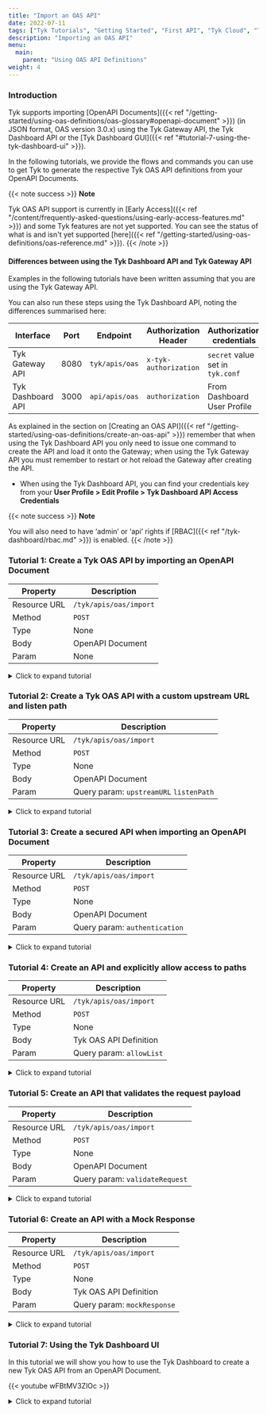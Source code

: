 ```yaml
---
title: "Import an OAS API"
date: 2022-07-11
tags: ["Tyk Tutorials", "Getting Started", "First API", "Tyk Cloud", "Tyk Self-Managed", "Tyk Open Source", "Import an OAS API"]
description: "Importing an OAS API"
menu:
  main:
    parent: "Using OAS API Definitions"
weight: 4
---
```


### Introduction

Tyk supports importing [OpenAPI Documents]({{< ref "/getting-started/using-oas-definitions/oas-glossary#openapi-document" >}}) (in JSON format, OAS version 3.0.x) using the Tyk Gateway API, the Tyk Dashboard API or the [Tyk Dashboard GUI]({{< ref "#tutorial-7-using-the-tyk-dashboard-ui" >}}).

In the following tutorials, we provide the flows and commands you can use to get Tyk to generate the respective Tyk OAS API definitions from your OpenAPI Documents.

{{< note success >}}
**Note**  

Tyk OAS API support is currently in [Early Access]({{< ref "/content/frequently-asked-questions/using-early-access-features.md" >}}) and some Tyk features are not yet supported. You can see the status of what is and isn't yet supported [here]({{< ref "/getting-started/using-oas-definitions/oas-reference.md" >}}). 
{{< /note >}}

#### Differences between using the Tyk Dashboard API and Tyk Gateway API

Examples in the following tutorials have been written assuming that you are using the Tyk Gateway API.

You can also run these steps using the Tyk Dashboard API, noting the differences summarised here:

| Interface             | Port     | Endpoint        | Authorization Header  | Authorization credentials        |
|-----------------------|----------|-----------------|-----------------------|----------------------------------|
| Tyk Gateway API       | 8080     | `tyk/apis/oas`  | `x-tyk-authorization` | `secret` value set in `tyk.conf` |
| Tyk Dashboard API     | 3000     | `api/apis/oas`  | `authorization`       | From Dashboard User Profile      |

As explained in the section on [Creating an OAS API]({{< ref "/getting-started/using-oas-definitions/create-an-oas-api" >}}) remember that when using the Tyk Dashboard API you only need to issue one command to create the API and load it onto the Gateway; when using the Tyk Gateway API you must remember to restart or hot reload the Gateway after creating the API.

* When using the Tyk Dashboard API, you can find your credentials key from your **User Profile > Edit Profile > Tyk Dashboard API Access Credentials**

{{< note success >}}
**Note**

You will also need to have ‘admin’ or ‘api’ rights if [RBAC]({{< ref "/tyk-dashboard/rbac.md" >}}) is enabled.
{{< /note >}}

### Tutorial 1: Create a Tyk OAS API by importing an OpenAPI Document

| Property     | Description              |
|--------------|--------------------------|
| Resource URL | `/tyk/apis/oas/import`   |
| Method       | `POST`                   |
| Type         | None                     |
| Body         | OpenAPI Document         |
| Param        | None                     |

<details>
  <summary>
    Click to expand tutorial
  </summary>

#### Import an OpenAPI Document

Firstly, call the Tyk Gateway API `import` endpoint, providing an OpenAPI Document in the request body:

```
curl --location --request POST 'http://{your-tyk-host}:{port}/tyk/apis/oas/import' \
--header 'x-tyk-authorization: {your-secret}' \
--header 'Content-Type: text/plain' \
--data-raw '{
  "openapi": "3.0.3",
  "info": {
    "title": "Petstore",
    "version": "1.0.0"
  },
  "servers": [
    {
      "url": "https://petstore.swagger.io/v2"
    }
  ],
  "components": {},
  "paths": {
    "/pet": {
      "post": {
        "operationId": "addPet",
        "responses": {
          "405": {
            "description": "Invalid input"
          }
        },
        "summary": "Add a new pet to the store",
        "tags": [
          "pet"
        ]
      }
    }
  }
}'
```
#### Check request response

If the command succeeds, you will see the following response, where `key` contains the unique identifier (`id`) for the API you have just created:

```.json
{
    "key": {NEW-API-ID},
    "status": "ok",
    "action": "added"
}
```

What you have done is to send an OpenAPI Document to Tyk Gateway's `/apis/oas/import` endpoint resulting in the creation of the API in your Tyk Gateway. Tyk has created a Tyk OAS API definition object using the OpenAPI Document that you provided. This encapsulates all of the settings for a Tyk OAS API within your Tyk Gateway.

#### Restart or hot reload your Gateway

Once you have created your API, you will need to either restart the Tyk Gateway, or issue a hot reload command:

```.curl
curl -H "x-tyk-authorization: {your-secret}" -s http://{your-tyk-host}:{port}/tyk/reload/group
```

#### Check your Tyk OAS API definition

Go to the `/apps` folder of your Tyk Gateway installation (by default in `/var/tyk-gateway`), and check your newly created Tyk OAS API Definition. You’ll notice that a `x-tyk-api-gateway` section has been added to the initial OpenAPI Document, containing the minimum amount of information in order to have a valid Tyk OAS API Definition.

One thing to notice is that Tyk took the value from the `servers` section of the OpenAPI Document and used as a value for the upstream URL.

```.json
{
  ...
  "servers": [
    {
      "url": "http://{your-tyk-host}:{port}/"
    },
    {
      "url": "https://petstore.swagger.io/v2"
    }
  ],
  ...
  "x-tyk-api-gateway": {
    "info": {
      "id": {API-ID},
      "name": "Petstore",
      "state": {
        "active": true
      }
    },
    "upstream": {
      "url": "https://petstore.swagger.io/v2"
    },
    "server": {
      "listenPath": {
        "value": "/",
        "strip": true
      }
    }
  }
}
```
#### What did you just do?

You created a fully functional Tyk OAS API Definition by importing an OpenAPI Document. Tyk worked out and added all the information it needed so you didn’t have to! Let’s see next how you can enable extra capabilities of the Gateway when importing an OpenAPI Document.
</details>

### Tutorial 2: Create a Tyk OAS API with a custom upstream URL and listen path

| Property     | Description                              |
|--------------|------------------------------------------|
| Resource URL | `/tyk/apis/oas/import`                   |
| Method       | `POST`                                   |
| Type         | None                                     |
| Body         | OpenAPI Document                         |
| Param        | Query param: `upstreamURL`  `listenPath` |

<details>
  <summary>
    Click to expand tutorial
  </summary>

#### Import an OpenAPI Document with custom `upstreamURL` and `listenPath`

When calling the import Gateway API, you can provide custom `upstreamURL` and `listenPath` values that will be added to your Tyk OAS API Definition.

Note that
- the listen path will default to `/` if `listenPath` is not provided
- if `upstreamURL` is not provided, the upstream URL defaults to the first URL in the `servers` section of the OpenAPI Document

```
curl --location --request POST 'http://{your-tyk-host}:{port}/tyk/apis/oas/import?upstreamURL=http://tyk.io&listenPath=/oas-api' \
--header 'x-tyk-authorization: {your-secret}' \
--header 'Content-Type: text/plain' \
--data-raw '{
  "openapi": "3.0.3",
  "info": {
    "title": "Petstore",
    "version": "1.0.0"
  },
  "servers": [
    {
      "url": "https://petstore.swagger.io/v2"
    }
  ],
  "components": {},
  "paths": {
    "/pet": {
      "post": {
        "operationId": "addPet",
        "responses": {
          "405": {
            "description": "Invalid input"
          }
        },
        "summary": "Add a new pet to the store",
        "tags": [
          "pet"
        ]
      }
    }
  }
}'
```

#### Check request response

If the command succeeds, you will see the following response, where `key` contains the unique identifier (`id`) for the API you have just created:

```.json
{
    "key": {NEW-API-ID},
    "status": "ok",
    "action": "added"
}
```

#### Restart or hot reload your Gateway

Once you have created your API, you will need to either restart the Tyk Gateway, or issue a hot reload command:

```.curl
curl -H "x-tyk-authorization: {your-secret}" -s http://{your-tyk-host}:{port}/tyk/reload/group
```

#### Check your Tyk OAS API definition

Go to the `/apps` folder of your Tyk Gateway installation (by default in `/var/tyk-gateway`) and check the newly created Tyk OAS API Definition.

You’ll see that Tyk has populated two fields within the `x-tyk-api-gateway` section with the values you passed in as query parameters:
 - `upstream.url` has the value http://tyk.io
 - `server.listenPath` has the value `/oas-api/`

Because you provided the custom upstream URL, Tyk has applied this value in the Tyk OAS API Definition, instead of the value in the `servers` section of the OpenAPI Document.

```.json
{
  ...
  "servers": [
    {
      "url": "http://127.0.0.1:8181/oas-api"
    },
    {
      "url": "https://petstore.swagger.io/v2"
    }
  ],
  "x-tyk-api-gateway": {
    "info": {
      "id": {API-ID},
      "name": "Petstore",
      "state": {
        "active": true
      }
    },
    "upstream": {
      "url": "http://tyk.io"
    },
    "server": {
      "listenPath": {
        "value": "/oas-api",
        "strip": true
      }
    }
  }
}
```

#### What did you just do?

You created a fully functional Tyk OAS API Definition by providing an OpenAPI Document and passing custom upstream URL and listen path.
</details>

### Tutorial 3: Create a secured API when importing an OpenAPI Document

| Property     | Description                    |
|--------------|--------------------------------|
| Resource URL | `/tyk/apis/oas/import`         |
| Method       | `POST`                         |
| Type         | None                           |
| Body         | OpenAPI Document               |
| Param        | Query param: `authentication`  |

<details>
  <summary>
    Click to expand tutorial
  </summary>

#### Import an OpenAPI Document with `authentication=true`

You’re going to send an OpenAPI Document to the Tyk Gateway API's `import` endpoint again, but this time your OpenAPI Document will contain instructions on how this API should be protected. So that Tyk will read and apply the defined security policy you must pass the `authentication=true` query parameter when calling the import endpoint.

```
curl --location --request POST 'http://{your-tyk-host}:{port}/tyk/apis/oas/import?authentication=true' \
--header 'x-tyk-authorization: {your-secret}' \
--header 'Content-Type: text/plain' \
--data-raw '{
  "openapi": "3.0.3",
  "info": {
    "title": "Petstore",
    "version": "1.0.0"
  },
  "servers": [
    {
      "url": "https://petstore.swagger.io/v2"
    }
  ],
  "components": {
    "securitySchemes": {
      "api_key": {
        "in": "header",
        "name": "api_key",
        "type": "apiKey"
      }
    }
  },
  "paths": {
    "/pet": {
      "post": {
        "operationId": "addPet",
        "responses": {
          "405": {
            "description": "Invalid input"
          }
        },
        "summary": "Add a new pet to the store",
        "tags": [
          "pet"
        ]
      }
    }
  },
  "basic-config-and-security/security": [
    {
      "api_key": []
    }
  ]
}'
```
#### Check request response

If the command succeeds, you will see the following response, where `key` contains the unique identifier (`id`) for the API you have just created:

```.json
{
    "key": {NEW-API-ID},
    "status": "ok",
    "action": "added"
}
```

#### Restart or hot reload your Gateway

Once you have created your API, you will need to either restart the Tyk Gateway, or issue a hot reload command:

```.curl
curl -H "x-tyk-authorization: {your-secret}" -s http://{your-tyk-host}:{port}/tyk/reload/group
```

#### Check your Tyk OAS API definition

Go to the `/apps` folder of your Tyk Gateway installation (by default in `/var/tyk-gateway`) and check the newly created Tyk OAS API Definition.

You’ll see that Tyk has populated the `authentication` section within the `x-tyk-api-gateway` section according to the instructions you provided in the `import` request. The `api_key` security scheme has been enabled (which indicates that the [Authentication Token]({{< ref "/getting-started/key-concepts/authentication#authentication-token" >}}) mechanism has been applied).

For more information on how Tyk extracts data about security defined from the OpenAPI Document and what authentication mechanisms can be configured, see [Authentication with OAS]({{< ref "/content/getting-started/key-concepts/authentication.md" >}}).

```.json
{
  ...
  "x-tyk-api-gateway": {
    ...
    "server": {
      ...
      "authentication": {
        "enabled": true,
        "securitySchemes": {
          "api_key": {
            "enabled": true,
            "header": {
              "enabled": true
            }
          }
        }
      }
    }
  }
}
```

#### What did you just do?

You created a fully protected Tyk OAS API by importing an OpenAPI Documnent that has security information included within it.
</details>

### Tutorial 4: Create an API and explicitly allow access to paths

| Property     | Description               |
|--------------|---------------------------|
| Resource URL | `/tyk/apis/oas/import`    |
| Method       | `POST`                    |
| Type         | None                      |
| Body         | Tyk OAS API Definition    |
| Param        | Query param: `allowList`  |

<details>
  <summary>
    Click to expand tutorial
  </summary>
  
#### Import an OpenAPI Document with `allowList=true`

You’re going to create a new Tyk OAS API by importing an OpenAPI Document to the Tyk Gateway API, but this time you want to explicitly allow access just to paths defined in the OpenAPI Document. For this you will need to pass the `allowList=true` query parameter with the request.

```
curl --location --request POST 'http://{your-tyk-host}:{port}/tyk/apis/oas/import?allowList=true' \
--header 'x-tyk-authorization: {your-secret}' \
--header 'Content-Type: text/plain' \
--data-raw '{
  "openapi": "3.0.3",
  "info": {
    "title": "Petstore",
    "version": "1.0.0"
  },
  "servers": [
    {
      "url": "https://petstore.swagger.io/v2"
    }
  ],
  "components": {
    "schemas": {
      "Pet": {
        "properties": {
          "category": {
            "example": "dog",
            "type": "string"
          },
          "id": {
            "example": 10,
            "format": "int64",
            "type": "integer"
          },
          "name": {
            "example": "doggie",
            "type": "string"
          },
          "status": {
            "description": "pet status in the store",
            "enum": [
              "available",
              "pending",
              "sold"
            ],
            "type": "string"
          }
        },
        "required": [
          "name"
        ],
        "type": "object"
      }
    }
  },
  "paths": {
    "/pet": {
      "post": {
        "operationId": "addPet",
        "requestBody": {
          "content": {
            "application/json": {
              "schema": {
                "$ref": "#/components/schemas/Pet"
              }
            }
          },
          "description": "Update an existent pet in the store",
          "required": true
        },
        "responses": {
          "405": {
            "description": "Invalid input"
          }
        },
        "summary": "Add a new pet to the store",
        "tags": [
          "pet"
        ]
      }
    }
  }
}'
```
#### Check request response

If the command succeeds, you will see the following response, where `key` contains the unique identifier (`id`) for the API you have just created:

```.json
{
    "key": {NEW-API-ID},
    "status": "ok",
    "action": "added"
}
```

#### Restart or hot reload your Gateway

Once you have created your API, you will need to either restart the Tyk Gateway, or issue a hot reload command:

```.curl
curl -H "x-tyk-authorization: {your-secret}" -s http://{your-tyk-host}:{port}/tyk/reload/group
```
#### Check your Tyk OAS API definition

Go to the `/apps` folder of your Tyk Gateway installation (by default in `/var/tyk-gateway`) and check the newly created Tyk OAS API Definition.

You’ll see that Tyk has populated the `middleware` section within the `x-tyk-api-gateway` section, configuring the `operations` section to enable the `allow` middleware for each endpoint in the `operationId` list in the OpenAPI Document that you provided.

```.json
{
  ...
  "x-tyk-api-gateway": {
    ...
    "middleware": {
      "operations": {
        "addPet": {
          "allow": {
            "enabled": true
          }
        }
      }
    }
  }
}
```
#### What did you just do?

You created a Tyk OAS API that which tells your Tyk Gateway to allow access just on the paths that are defined in the OpenAPI Document.
</details>

### Tutorial 5: Create an API that validates the request payload

| Property     | Description                      |
|--------------|----------------------------------|
| Resource URL | `/tyk/apis/oas/import`           |
| Method       | `POST`                           |
| Type         | None                             |
| Body         | OpenAPI Document                 |
| Param        | Query param: `validateRequest`   |

<details>
  <summary>
    Click to expand tutorial
  </summary>
  
#### Import an OpenAPI Document and enable middleware that will validate the request payload

You’re going to create a new Tyk OAS API by importing an OpenAPI Document to the Tyk Gateway API, but this time you want to instruct Tyk to validate requests made to the API against a specific JSON schema. For this you will need to pass the `validateRequest=true` query parameter when creating the Tyk OAS API.

```
curl --location --request POST 'http://{your-tyk-host}:{port}/tyk/apis/oas/import?validateRequest=true' \
--header 'x-tyk-authorization: {your-secret}' \
--header 'Content-Type: text/plain' \
--data-raw '{
  "openapi": "3.0.3",
  "info": {
    "title": "Petstore",
    "version": "1.0.0"
  },
  "servers": [
    {
      "url": "https://petstore.swagger.io/v2"
    }
  ],
  "components": {
    "schemas": {
      "Pet": {
        "properties": {
          "category": {
            "example": "dog",
            "type": "string"
          },
          "id": {
            "example": 10,
            "format": "int64",
            "type": "integer"
          },
          "name": {
            "example": "doggie",
            "type": "string"
          },
          "status": {
            "description": "pet status in the store",
            "enum": [
              "available",
              "pending",
              "sold"
            ],
            "type": "string"
          }
        },
        "required": [
          "name"
        ],
        "type": "object"
      }
    }
  },
  "paths": {
    "/pet": {
      "post": {
        "operationId": "addPet",
        "requestBody": {
          "content": {
            "application/json": {
              "schema": {
                "$ref": "#/components/schemas/Pet"
              }
            }
          },
          "description": "Update an existent pet in the store",
          "required": true
        },
        "responses": {
          "405": {
            "description": "Invalid input"
          }
        },
        "summary": "Add a new pet to the store",
        "tags": [
          "pet"
        ]
      }
    }
  }
}'
```

#### Check request response

If the command succeeds, you will see the following response, where `key` contains the unique identifier (`id`) for the API you have just created:

```.json
{
    "key": {NEW-API-ID},
    "status": "ok",
    "action": "added"
}
```

#### Restart or hot reload your Gateway

Once you have created your API, you will need to either restart the Tyk Gateway, or issue a hot reload command:

```.curl
curl -H "x-tyk-authorization: {your-secret}" -s http://{your-tyk-host}:{port}/tyk/reload/group
```

#### Check your OAS API definition

Go to the `/apps` folder of your Tyk Gateway installation (by default in `/var/tyk-gateway`),and check the newly created Tyk OAS API Definition.

You’ll see that Tyk has populated the `middleware` section within the `x-tyk-api-gateway` section, configuring the `operations` section to enable the `validateRequest` middleware for each endpoint in the `operationId` list in the OpenAPI Document that you provided.

For more information on how Tyk builds the `middleware.operations` structure to configure middleware, see [Paths]({{< ref "/content/getting-started/key-concepts/paths.md" >}}).

```.json
{
  ...
  "x-tyk-api-gateway": {
    ...
    "middleware": {
      "operations": {
        "addPet": {
          "validateRequest": {
            "enabled": true,
            "errorResponseCode": 422
          }
        }
      }
    }
  }
}
```
#### What did you just do?

You created an API which tells your Tyk Gateway to validate any incoming request against the JSON schema defined in the Tyk OAS API Definition.
</details>

### Tutorial 6: Create an API with a Mock Response

| Property     | Description                  |
|--------------|------------------------------|
| Resource URL | `/tyk/apis/oas/import`       |
| Method       | `POST`                       |
| Type         | None                         |
| Body         | Tyk OAS API Definition       |
| Param        | Query param: `mockResponse`  |

<details>
  <summary>
    Click to expand tutorial
  </summary>

#### Import an OpenAPI Document and enable middleware that will provide a mock response

You’re going to create a new Tyk OAS API by importing an OpenAPI Document to the Tyk Gateway API, but this time you want to instruct Tyk to provide a pre-configured (mock) response to any calls made to `GET /pet/{petId}`. For this you will need to pass the `mockResponse=true` query parameter when creating the Tyk OAS API.

```.curl
curl --location --request POST 'http://{your-tyk-host}:{port}/tyk/apis/oas/import?mockResponse=true' \
--header 'x-tyk-authorization: {your-secret}' \
--header 'Content-Type: text/plain' \
--data-raw '{
  "openapi": "3.0.3",
  "info": {
    "title": "Petstore",
    "version": "1.0.0"
  },
  "servers": [
    {
      "url": "https://petstore.swagger.io/v2"
    }
  ],
  "components": {
    "schemas": {
      "Pet": {
        "properties": {
          "category": {
            "example": "dog",
            "type": "string"
          },
          "id": {
            "example": 10,
            "format": "int64",
            "type": "integer"
          },
          "name": {
            "example": "doggie",
            "type": "string"
          },
          "status": {
            "description": "pet status in the store",
            "enum": [
              "available",
              "pending",
              "sold"
            ],
            "type": "string"
          }
        },
        "required": [
          "name"
        ],
        "type": "object"
      }
    }
  },
  "paths": {
    "/pet/{petId}": {
      "get": {
        "tags": [
            "pet"
        ],
        "summary": "Find pet by ID",
        "description": "Returns a single pet",
        "operationId": "getPetById",
        "parameters": [
            {
                "name": "petId",
                "in": "path",
                "description": "ID of pet to return",
                "required": true,
                "schema": {
                    "type": "integer",
                    "format": "int64"
                }
            }
        ],
        "responses": {
            "200": {
                "description": "successful operation",
                "content": {
                    "application/json": {
                        "schema": {
                            "$ref": "#/components/schemas/Pet"
                        }
                    }
                }
            },
            "400": {
                "description": "Invalid ID supplied"
            },
            "404": {
                "description": "Pet not found"
            }
        },
        "security": [
            {
                "api_key": []
            }
        ]
      }
    }
  }
}'
```
#### Check request response

If the command succeeds, you will see the following response, where `key` contains the unique identifier (`id`) for the API you have just created:

```.json
{
    "key": {NEW-API-ID},
    "status": "ok",
    "action": "added"
}
```

#### Restart or hot reload your Gateway

Once you have created your API, you will need to either restart the Tyk Gateway, or issue a hot reload command:

```.curl
curl -H "x-tyk-authorization: {your-secret}" -s http://{your-tyk-host}:{port}/tyk/reload/group
```

#### Check your OAS API definition

Go to the `/apps` folder of your Tyk Gateway installation (by default in `/var/tyk-gateway`) and check the newly created Tyk OAS API Definition.

You’ll see that Tyk has populated the `middleware` section within the `x-tyk-api-gateway` section, configuring the `operations` section to enable the `mockResponse` middleware for each endpoint in the `operationId` list in the OpenAPI Document that you provided. The option `fromOASExamples` has been enabled, which means that Tyk will use the schema defined in the `examples` section of the OpenAPI Document to construct the mock response.

For more information on how Tyk builds the `middleware.operations` structure to configure middleware, see [Paths]({{< ref "/content/getting-started/key-concepts/paths.md" >}}).

For more information on mock responses, see the dedicated [page]({{< ref "/getting-started/using-oas-definitions/mock-response" >}}).

```.json
{
  ...
  "x-tyk-api-gateway": {
    ...
    "middleware": {
      "operations": {
        ...
        "getPetById": {
          ...
          "mockResponse": {
            "enabled": true,
            "fromOASExamples": {
              "enabled": true
            }
          }
        }
      }
    }
  }
}
```
#### What did you just do?

You created an API which tells your Tyk Gateway to provide a mock response based on configured responses in the original OpenAPI Document.
</details>

### Tutorial 7: Using the Tyk Dashboard UI

In this tutorial we will show you how to use the Tyk Dashboard to create a new Tyk OAS API from an OpenAPI Document.

{{< youtube wFBtMV3ZlOc >}}

<details>
  <summary>
    Click to expand tutorial
  </summary>

1. Select “APIs” from the “System Management” section

{{< img src="/img/oas/api-menu.png" alt="API Menu" >}}

2. If you have a fresh Tyk installation with no other APIs added, click **Import API**:

{{< img src="/img/oas/first-api.png" alt="First API screen" >}}

3. If you already have APIs in your Tyk installation, click **Import API**:

{{< img src="/img/oas/add-new-api.png" alt="Import API" >}}

Tyk supports the following options when importing an API:

- From an OpenAPI Document (JSON format)
- From an existing Tyk API definition (Classic or OAS)
- From a SOAP WSDL definition

The process for importing from an existing Tyk API definition or SOAP WSDL definition is explained [here]({{< ref "/getting-started/import-apis#import-apis-via-the-dashboard" >}}). The import function will now accept an existing Tyk OAS API definition, the process is the same as for a Tyk Classic API definition.

#### Importing an OpenAPI Document

Tyk supports import of version 2.0 and 3.0.x OpenAPI Documents to create a Tyk OAS API Definition.

When importing OpenAPI Documents using the Dashboard, Tyk detects the version of OpenAPI Specification used in the document and generates either a Tyk Classic API Definition (for OAS v2.0) or a Tyk OAS API Definition (for OAS v3.0.x). There is also an option to create a Tyk Classic API Definition from an OpenAPI 3.0.x document if you wish.

{{< tabs_start >}}
{{< tab_start "Import from an OpenAPI v3.0 Document" >}}

1. From the Import API screen, select OpenAPI.

{{< img src="/img/oas/open-api-format.png" alt="Import OAS 3.0 API" >}}

2. Paste your OAS v3.0 compliant definition into the code editor.

{{< img src="/img/oas/oas-3-code.png" alt="OAS 3.0 definition in Editor" >}}

3. Note that the Dashboard has detected that an OAS v3.0 definition has been imported and you can now select between various manual and automatic configuration options.

{{< img src="/img/oas/oas-3-import-options.png" alt="OAS 3.0 configuration options" >}}

#### Manual Configuration options

- **Custom Listen Path**: A default listen path of of `/` is set if you don't configure this option
- **Custom Upstream URL**: The first URL listed in your `servers` section is used if you don't configure this option

#### Automatic Configuration options

- **Generate Validate Request Middleware**: You can automatically validate paths that have the `requestBody` and `schema` fields configured. This allows your Tyk Gateway to validate your request payload against the schema provided in your definition. See [Request Validation]({{< ref "/content/getting-started/key-concepts/request-validation.md" >}}) for more details.
- **Apply Detected Authentication**: You can automatically apply the authentication specified in the `security` and `securitySchemes` sections of your definition. See [Authentication]({{< ref "/content/getting-started/key-concepts/authentication.md" >}}) for more details.
- **Allow access only to defined paths**: You can restrict access to the paths documented in your definition. See [Paths]({{< ref "/content/getting-started/key-concepts/paths.md" >}}) for more details.

4. Click **Import API**.

{{< img src="/img/oas/import-api-button.png" alt="Import API" >}}

Your API will be added to your list of APIs.
{{< tab_end >}}
{{< tab_start "Import from an OpenAPI v2.0 Document" >}}

1. From the Import API screen, select OpenAPI.

{{< img src="/img/oas/open-api-format.png" alt="Import OAS 2.0 API" >}}

2. Paste your OAS v2.0 compliant definition into the code editor.

{{< img src="/img/oas/oas-2-code.png" alt="OAS 2.0 definition in Editor" >}}

3. Note that the Dashboard has detected that an OAS v2.0 definition has been imported and you need to specify an upstream URL field to proceed.

{{< img src="/img/oas/upstream-url.png" alt="Upstream URL" >}}

4. Click **Import API**. 

{{< img src="/img/oas/import-api-button.png" alt="Import API" >}}

Your API will be added to your list of APIs.
{{< tab_end >}}
{{< tabs_end >}}
